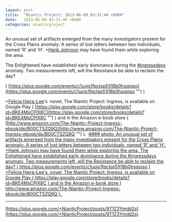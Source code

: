 ```yaml
---
layout: post
title:  "Niantic Project: 2013-06-09 03:31:46 +0900"
date:   2013-06-09 03:31:46 +0900
categories: nianticproject
---
```

An unusual set of artifacts emerged from the many investigators present for the Cross Plains anomaly: A series of lost letters between two individuals, named 'R' and 'H'. +[Hank Johnson](https://plus.google.com/117792105926525258257 "") may have found them while exploring the area. 

The Enlightened have established early dominance during the [#ingressdays](https://plus.google.com/s/%23ingressdays "") anomaly. Two measurements left, will the Resistance be able to reclaim the day?

( [https://plus.google.com/events/c1uojs1fqclsp51l18b0hsqiqso](https://plus.google.com/events/c1uojs1fqclsp51l18b0hsqiqso "") )

+[Felicia Hajra-Lee](https://plus.google.com/118344555717370644832 "")'s  novel, The Niantic Project: Ingress, is available on Google Play ( [https://play.google.com/store/books/details?id=BKE4MsCPlX8C](https://play.google.com/store/books/details?id=BKE4MsCPlX8C "") ) and in the Amazon e-book store ( [http://www.amazon.com/The-Niantic-Project-Ingress-ebook/dp/B00CTSZQ9Q](http://www.amazon.com/The-Niantic-Project-Ingress-ebook/dp/B00CTSZQ9Q "") ). 
[#### photo: An unusual set of artifacts emerged from the many investigators present for the Cross Plains anomaly: A series of lost letters between two individuals, named 'R' and 'H'. +Hank Johnson may have found them while exploring the area.
The Enlightened have established early dominance during the #ingressdays anomaly. Two measurements left, will the Resistance be able to reclaim the day?
( https://plus.google.com/events/c1uojs1fqclsp51l18b0hsqiqso )
+Felicia Hajra-Lee's  novel, The Niantic Project: Ingress, is available on Google Play ( https://play.google.com/store/books/details?id=BKE4MsCPlX8C ) and in the Amazon e-book store ( http://www.amazon.com/The-Niantic-Project-Ingress-ebook/dp/B00CTSZQ9Q ). ](https://lh4.googleusercontent.com/-uuS2HgmaYHA/UbN4Z7EFchI/AAAAAAAActY/sVg87NOf-38/w1200-h1579/Book.png "")
- - -
[https://plus.google.com/+NianticProject/posts/9T1Z3Ymdd2s](https://plus.google.com/+NianticProject/posts/9T1Z3Ymdd2s)
